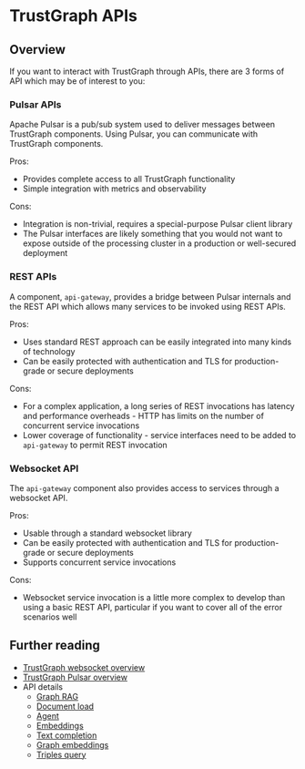 
# TrustGraph APIs

## Overview

If you want to interact with TrustGraph through APIs, there are 3
forms of API which may be of interest to you:

### Pulsar APIs

Apache Pulsar is a pub/sub system used to deliver messages between TrustGraph
components. Using Pulsar, you can communicate with TrustGraph components.

Pros:
  - Provides complete access to all TrustGraph functionality
  - Simple integration with metrics and observability

Cons:
  - Integration is non-trivial, requires a special-purpose Pulsar client
    library
  - The Pulsar interfaces are likely something that you would not want to
    expose outside of the processing cluster in a production or well-secured
    deployment
    
### REST APIs

A component, `api-gateway`, provides a bridge between Pulsar internals and
the REST API which allows many services to be invoked using REST APIs.

Pros:
  - Uses standard REST approach can be easily integrated into many kinds
    of technology
  - Can be easily protected with authentication and TLS for production-grade
    or secure deployments

Cons:
  - For a complex application, a long series of REST invocations has
    latency and performance overheads - HTTP has limits on the number
    of concurrent service invocations
  - Lower coverage of functionality - service interfaces need to be added to
    `api-gateway` to permit REST invocation

### Websocket API

The `api-gateway` component also provides access to services through a
websocket API.

Pros:
  - Usable through a standard websocket library
  - Can be easily protected with authentication and TLS for production-grade
    or secure deployments
  - Supports concurrent service invocations

Cons:
  - Websocket service invocation is a little more complex to develop than
    using a basic REST API, particular if you want to cover all of the error
    scenarios well

## Further reading

- [TrustGraph websocket overview](websocket.md)
- [TrustGraph Pulsar overview](pulsar.md)
- API details
  - [Graph RAG](api-graph-rag.md)
  - [Document load](api-document-load.md)
  - [Agent](api-agent.md)
  - [Embeddings](api-embeddings.md)
  - [Text completion](api-text-completion.md)
  - [Graph embeddings](api-graph-embeddings.md)
  - [Triples query](api-triples-query.md)

